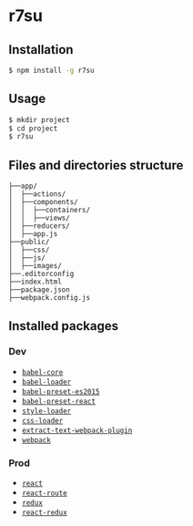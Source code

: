 r7su
====
## Installation

```bash
$ npm install -g r7su
```

## Usage

```bash
$ mkdir project
$ cd project
$ r7su
```

## Files and directories structure

```
├──app/
│  ├──actions/
│  ├──components/
│  │  ├──containers/
│  │  ├──views/
│  ├──reducers/
│  ├──app.js
├──public/
│  ├──css/
│  ├──js/
│  ├──images/
├──.editorconfig
├──index.html
├──package.json
├──webpack.config.js
```


## Installed packages

### Dev
* [```babel-core```](https://npmjs.com/package/babel-core)
* [```babel-loader```](https://npmjs.com/package/babel-loader)
* [```babel-preset-es2015```](https://npmjs.com/package/babel-preset-es2015)
* [```babel-preset-react```](https://npmjs.com/package/babel-preset-react)
* [```style-loader```](https://npmjs.com/package/style-loader)
* [```css-loader```](https://npmjs.com/package/css-loader)
* [```extract-text-webpack-plugin```](https://npmjs.com/package/extract-text-webpack-plugin)
* [```webpack```](https://npmjs.com/package/webpack)

### Prod
* [```react```](https://npmjs.com/package/react)
* [```react-route```](https://npmjs.com/package/react-route)
* [```redux```](https://npmjs.com/package/redux)
* [```react-redux```](https://npmjs.com/package/react-redux)